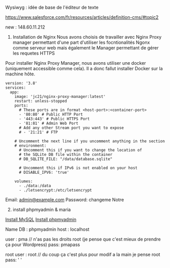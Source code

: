 Wysiwyg : idée de base de l'éditeur de texte



https://www.salesforce.com/fr/resources/articles/definition-cms/#topic2




new : 148.60.11.212


1. Installation de Nginx
Nous avons choisis de travailler avec Nginx Proxy manager permettant d'une part d'utiliser les focntionalités Ngonx comme serveur web mais également le Manager permettant de gérer les requetes HTTPS

Pour installer Nginx Proxy Manager, nous avons utiliser une docker (uniquement accessible comme cela). Il a donc fallut installer Docker sur la machine hôte.

```
version: '3.8'
services:
  app:
    image: 'jc21/nginx-proxy-manager:latest'
    restart: unless-stopped
    ports:
      # These ports are in format <host-port>:<container-port>
      - '80:80' # Public HTTP Port
      - '443:443' # Public HTTPS Port
      - '81:81' # Admin Web Port
      # Add any other Stream port you want to expose
      # - '21:21' # FTP

    # Uncomment the next line if you uncomment anything in the section
    # environment:
      # Uncomment this if you want to change the location of
      # the SQLite DB file within the container
      # DB_SQLITE_FILE: "/data/database.sqlite"

      # Uncomment this if IPv6 is not enabled on your host
      # DISABLE_IPV6: 'true'

    volumes:
      - ./data:/data
      - ./letsencrypt:/etc/letsencrypt
```
Email:    admin@example.com
Password: changeme
Notre 


2. install phpmyadmin & maria

[Install MySQL](https://www.digitalocean.com/community/tutorials/how-to-install-the-latest-mysql-on-debian-10)
[Install phpmyadmin](https://www.itzgeek.com/how-tos/linux/debian/how-to-install-phpmyadmin-with-nginx-on-debian-10.html)


Name DB : phpmyadmin
host : localhost

user : pma               // n'as pas les droits root (je pense que c'est mieux de prendre ça pour Wordpress)
pass: pmapass

root user : root         // du coup ça c'est plus pour modif a la main je pense 
root pass: ' '



